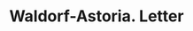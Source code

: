 ---
doi: 10.7916/D8184JNR
date_other: '1910'
date_other_textual: 1910-1919
form: correspondence
genre:
- Letters (correspondence)
name:
- Waldorf-Astoria
object_in_context_url: https://biggert.cul.columbia.edu/items/view/ave_biggert_01145
subject_hierarchical_geographic:
- New York, New York, United States
subject_name:
- Waldorf-Astoria
title: Waldorf-Astoria. Letter
sort_title: Waldorf-Astoria. Letter
call_number: ave_biggert_01145
coordinates:
- 40.71277777777778,-74.00583333333333
pid: ave_biggert_01145
identifiers: ave_biggert_01145
thumbnail: https://derivativo-1.library.columbia.edu/iiif/2/ldpd:344859/full/!256,256/0/native.jpg
permalink: "/biggert/ave_biggert_01145/"
layout: iiif-image-page
---